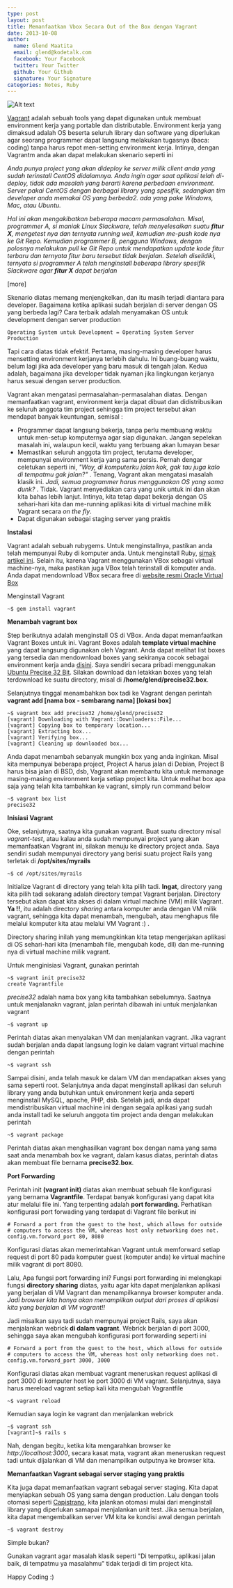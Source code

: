 ```yaml
---
type: post
layout: post
title: Memanfaatkan Vbox Secara Out of the Box dengan Vagrant
date: 2013-10-08
author:
  name: Glend Maatita
  email: glend@kodetalk.com
  facebook: Your Facebook
  twitter: Your Twitter
  github: Your Github
  signature: Your Signature
categories: Notes, Ruby 
---
```


![Alt text](/images/vagrant.png)

[Vagrant](http://www.vagrantup.com/) adalah sebuah tools yang dapat digunakan untuk membuat environment kerja yang portable dan distributable. Environment kerja yang dimaksud adalah OS beserta seluruh library dan software yang diperlukan agar seorang programmer dapat langsung melakukan tugasnya (baca: coding) tanpa harus repot men-setting environment kerja. Intinya, dengan Vagrantm anda akan dapat melakukan skenario seperti ini

*Anda punya project yang akan dideploy ke server milik client anda yang sudah terinstall CentOS didalamnya. Anda ingin agar saat aplikasi telah di-deploy, tidak ada masalah yang berarti karena perbedaan environment. Server pakai CentOS dengan berbagai library yang spesifik, sedangkan tim developer anda memakai OS yang berbeda2. ada yang pake Windows, Mac, atau Ubuntu.*

*Hal ini akan mengakibatkan beberapa macam permasalahan. Misal, programmer A, si maniak Linux Slackware, telah menyelesaikan suatu **fitur X**, mengetest nya dan ternyata running well, kemudian me-push kode nya ke Git Repo. Kemudian programmer B, pengguna Windows, dengan polosnya melakukan pull ke Git Repo untuk mendapatkan update kode fitur terbaru dan ternyata fitur baru tersebut tidak berjalan. Setelah diselidiki, ternyata si programmer A telah menginstall beberapa library spesifik Slackware agar **fitur X** dapat berjalan*

[more]

Skenario diatas memang menjengkelkan, dan itu masih terjadi diantara para developer. Bagaimana ketika aplikasi sudah berjalan di server dengan OS yang berbeda lagi? Cara terbaik adalah menyamakan OS untuk development dengan server production

    Operating System untuk Development = Operating System Server Production
    
Tapi cara diatas tidak efektif. Pertama, masing-masing developer harus mensetting environment kerjanya terlebih dahulu. Ini buang-buang waktu, belum lagi jika ada developer yang baru masuk di tengah jalan. Kedua adalah, bagaimana jika developer tidak nyaman jika lingkungan kerjanya harus sesuai dengan server production. 

Vagrant akan mengatasi permasalahan-permasalahan diatas. Dengan memanfaatkan vagrant, environment kerja dapat dibuat dan didistribusikan ke seluruh anggota tim project sehingga tim project tersebut akan mendapat banyak keuntungan, semisal :
* Programmer dapat langsung bekerja, tanpa perlu membuang waktu untuk men-setup komputernya agar siap digunakan. Jangan sepelekan masalah ini, walaupun kecil, waktu yang terbuang akan lumayan besar
* Memastikan seluruh anggota tim project, terutama developer, mempunyai environment kerja yang sama persis. Pernah dengar celetukan seperti ini, *"Woy, di komputerku jalan kok, gak tau juga kalo di tempatmu gak jalan?"* . Tenang, Vagrant akan mengatasi masalah klasik ini. *Jadi,  semua programmer harus menggunakan OS yang sama dunk?* . Tidak. Vagrant menyediakan cara yang unik untuk ini dan akan kita bahas lebih lanjut. Intinya, kita tetap dapat bekerja dengan OS sehari-hari kita dan me-running aplikasi kita di virtual machine milik Vagrant secara *on the fly*.
* Dapat digunakan sebagai staging server yang praktis

**Instalasi**

Vagrant adalah sebuah rubygems. Untuk menginstallnya, pastikan anda telah mempunyai Ruby di komputer anda. Untuk menginstall Ruby, [simak artikel ini](http://kodetalk.com/2013/10/05/setting-environment-untuk-ruby-development-part-1.html). Selain itu, karena Vagrant menggunakan VBox sebagai virtual machine-nya, maka pastikan juga VBox telah terinstall di komputer anda. Anda dapat mendownload VBox secara free di [website resmi Oracle Virtual Box](https://www.virtualbox.org/wiki/Downloads)

Menginstall Vagrant

    ~$ gem install vagrant

**Menambah vagrant box**

Step berikutnya adalah menginstall OS di VBox. Anda dapat memanfaatkan Vagrant Boxes untuk ini. Vagrant Boxes adalah **template virtual machine** yang dapat langsung digunakan oleh Vagrant. Anda dapat melihat list boxes yang tersedia dan mendownload boxes yang sekiranya cocok sebagai environment kerja anda [disini](http://www.vagrantbox.es/). Saya sendiri secara pribadi menggunakan [Ubuntu Precise 32 Bit](http://files.vagrantup.com/precise32.box). Silakan download dan letakkan boxes yang telah terdownload ke suatu directory, misal di **/home/glend/precise32.box**.

Selanjutnya tinggal menambahkan box tadi ke Vagrant dengan perintah **vagrant add [nama box - sembarang nama] [lokasi box]**

    ~$ vagrant box add precise32 /home/glend/precise32
    [vagrant] Downloading with Vagrant::Downloaders::File...
    [vagrant] Copying box to temporary location...
    [vagrant] Extracting box...
    [vagrant] Verifying box...
    [vagrant] Cleaning up downloaded box...
    
Anda dapat menambah sebanyak mungkin box yang anda inginkan. Misal kita mempunyai beberapa project, Project A harus jalan di Debian, Project B harus bisa jalan di BSD, dsb, Vagrant akan membantu kita untuk memanage masing-masing environment kerja setiap project kita. Untuk melihat box apa saja yang telah kita tambahkan ke vagrant, simply run command below

    ~$ vagrant box list
    precise32


**Inisiasi Vagrant**
    
Oke, selanjutnya, saatnya kita gunakan vagrant. Buat suatu directory misal *vagrant-test*, atau kalau anda sudah mempunyai project yang akan memanfaatkan Vagrant ini, silakan menuju ke directory project anda. Saya sendiri sudah mempunyai directory yang berisi suatu project Rails yang terletak di **/opt/sites/myrails**

    ~$ cd /opt/sites/myrails
    
Initialize Vagrant di directory yang telah kita pilih tadi. **Ingat**, directory yang kita pilih tadi sekarang adalah directory tempat Vagrant berjalan. Directory tersebut akan dapat kita akses di dalam virtual machine (VM) milik Vagrant. **Ya !!**, itu adalah directory *sharing* antara komputer anda dengan VM milik vagrant, sehingga kita dapat menambah, mengubah, atau menghapus file melalui komputer kita atau melalui VM Vagrant :) . 

Directory sharing inilah yang memungkinkan kita tetap mengerjakan aplikasi di OS sehari-hari kita (menambah file, mengubah kode, dll) dan me-running nya di virtual machine milik vagrant.

Untuk menginisiasi Vagrant, gunakan perintah

    ~$ vagrant init precise32
    create Vagrantfile
    
*precise32* adalah nama box yang kita tambahkan sebelumnya. Saatnya untuk menjalanakn vagrant, jalan perintah dibawah ini untuk menjalankan vagrant

    ~$ vagrant up
    
Perintah diatas akan menyalakan VM dan menjalankan vagrant. Jika vagrant sudah berjalan anda dapat langsung login ke dalam vagrant virtual machine dengan perintah

    ~$ vagrant ssh
    
Sampai disini, anda telah masuk ke dalam VM dan mendapatkan akses yang sama seperti root. Selanjutnya anda dapat menginstall aplikasi dan seluruh library yang anda butuhkan untuk environment kerja anda seperti menginstall MySQL, apache, PHP, dsb. Setelah jadi, anda dapat mendistribusikan virtual machine ini dengan segala aplikasi yang sudah anda install tadi ke seluruh anggota tim project anda dengan melakukan perintah

    ~$ vagrant package
    
Perintah diatas akan menghasilkan vagrant box dengan nama yang sama saat anda menambah box ke vagrant, dalam kasus diatas, perintah diatas akan membuat file bernama **precise32.box**. 

**Port Forwarding**

Perintah init **(vagrant init)** diatas akan membuat sebuah file konfigurasi yang bernama **Vagrantfile**. Terdapat banyak konfigurasi yang dapat kita atur melalui file ini. Yang terpenting adalah **port forwarding**. Perhatikan konfigurasi port forwading yang terdapat di Vagrant file berikut ini

    # Forward a port from the guest to the host, which allows for outside
    # computers to access the VM, whereas host only networking does not.
    config.vm.forward_port 80, 8080
    
Konfigurasi diatas akan memerintahkan Vagrant untuk memforward setiap request di port 80 pada komputer guest (komputer anda) ke virtual machine milik vagrant di port 8080. 

Lalu, Apa fungsi port forwarding ini? Fungsi port forwarding ini melengkapi fungsi **directory sharing** diatas, yaitu agar kita dapat menjalankan aplikasi yang berjalan di VM Vagrant dan menampilkannya browser komputer anda. *Jadi browser kita hanya akan menampilkan output dari proses di aplikasi kita yang berjalan di VM vagrant!!*

Jadi misalkan saya tadi sudah mempunyai project Rails, saya akan menjalankan webrick **di dalam vagrant**. Webrick berjalan di port 3000, sehingga saya akan mengubah konfigurasi port forwarding seperti ini

    # Forward a port from the guest to the host, which allows for outside
    # computers to access the VM, whereas host only networking does not.
    config.vm.forward_port 3000, 3000

Konfigurasi diatas akan membuat vagrant meneruskan request aplikasi di port 3000 di komputer host ke port 3000 di VM vagrant. Selanjutnya, saya harus mereload vagrant setiap kali kita mengubah Vagrantfile

    ~$ vagrant reload
    
Kemudian saya login ke vagrant dan menjalankan webrick

    ~$ vagrant ssh
    [vagrant]~$ rails s
    
Nah, dengan begitu, ketika kita mengarahkan browser ke *http://localhost:3000*, secara kasat mata, vagrant akan meneruskan request tadi untuk dijalankan di VM dan menampilkan outputnya ke browser kita.

**Memanfaatkan Vagrant sebagai server staging yang praktis**

Kita juga dapat memanfaatkan vagrant sebagai server staging. Kita dapat menyiapkan sebuah OS yang sama dengan production. Lalu dengan tools otomasi seperti [Capistrano](http://www.capistranorb.com/), kita jalankan otomasi mulai dari menginstall library yang diperlukan samapai menjalankan unit test. Jika semua berjalan, kita dapat mengembalikan server VM kita ke kondisi awal dengan perintah

    ~$ vagrant destroy
    
Simple bukan? 

Gunakan vagrant agar masalah klasik seperti "Di tempatku, aplikasi jalan baik, di tempatmu ya masalahmu" tidak terjadi di tim project kita.

Happy Coding :)